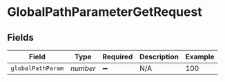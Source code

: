 # GlobalPathParameterGetRequest


## Fields

| Field              | Type               | Required           | Description        | Example            |
| ------------------ | ------------------ | ------------------ | ------------------ | ------------------ |
| `globalPathParam`  | *number*           | :heavy_minus_sign: | N/A                | 100                |